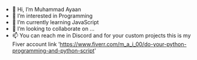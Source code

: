 - 👋 Hi, I’m Muhammad Ayaan
- 👀 I’m interested in Programming
- 🌱 I’m currently learning JavaScript
- 💞️ I’m looking to collaborate on ...
- 📫 You can reach me in Discord and for your custom projects this is my Fiver account link 'https://www.fiverr.com/m_a_i_00/do-your-python-programming-and-python-script'

<!---
muhammad-hassan1112/muhammad-hassan1112 is a ✨ special ✨ repository because its `README.md` (this file) appears on your GitHub profile.
You can click the Preview link to take a look at your changes.
--->
